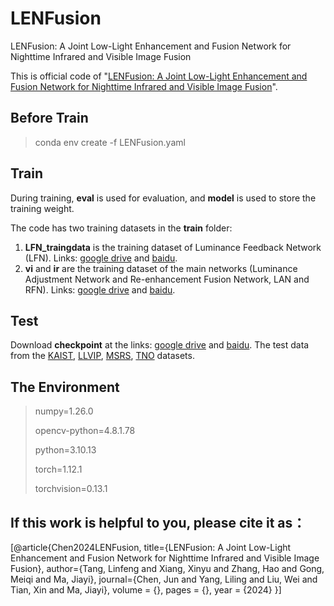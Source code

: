 # LENFusion

LENFusion: A Joint Low-Light Enhancement and Fusion Network for Nighttime Infrared and Visible Image Fusion

This is official code of "[LENFusion: A Joint Low-Light Enhancement and Fusion Network for Nighttime Infrared and Visible Image Fusion](https://ieeexplore.ieee.org/abstract/document/10504357)".

## Before Train

> conda env create -f LENFusion.yaml

## Train

During training, **eval** is used for evaluation, and **model** is used to store the training weight.

The code has two training datasets in the **train** folder:
1. **LFN_traingdata** is the training dataset of Luminance Feedback Network (LFN). Links: [google drive](https://drive.google.com/file/d/16VLXA-aOtD_TJaVFP9qEW-2Fa-05PJW2/view?usp=drive_link) and [baidu](https://pan.baidu.com/s/1Fw6nPvlTv9A3vAOGd3D9Aw?pwd=vudc).
2.  **vi** and **ir** are the training dataset of the main networks (Luminance Adjustment Network and Re-enhancement Fusion Network, LAN and RFN). Links: [google drive](https://drive.google.com/file/d/19zx4yWi_T7skTIfaJKLAmsbPjKNSzSgX/view?usp=drive_link) and [baidu](https://pan.baidu.com/s/1Q81kiIrCVACC703i1r_osQ?pwd=x6gf ).

## Test

Download **checkpoint** at the links: [google drive](https://drive.google.com/drive/folders/1RJEd-PLDZUq8NnE3T-KhACsALlR2uRyS?usp=drive_link) and [baidu](https://pan.baidu.com/s/13ncLAdDAjIXIyZk5drq_ZQ?pwd=g7nn).
The test data from the [KAIST](https://github.com/SoonminHwang/rgbt-ped-detection), [LLVIP](https://github.com/bupt-ai-cz/LLVIP), [MSRS](https://github.com/Linfeng-Tang/MSRS), [TNO](https://figshare.com/articles/dataset/TNO_Image_Fusion_Dataset/1008029) datasets.



## The Environment

>numpy=1.26.0
>
>opencv-python=4.8.1.78
>
>python=3.10.13
>
>torch=1.12.1
>
>torchvision=0.13.1


## If this work is helpful to you, please cite it as：
[@article{Chen2024LENFusion,
  title={LENFusion: A Joint Low-Light Enhancement and Fusion Network for Nighttime Infrared and Visible Image Fusion},
  author={Tang, Linfeng and Xiang, Xinyu and Zhang, Hao and Gong, Meiqi and Ma, Jiayi},
  journal={Chen, Jun and Yang, Liling and Liu, Wei and Tian, Xin and Ma, Jiayi},
  volume = {},
  pages = {},
  year = {2024}
}]
